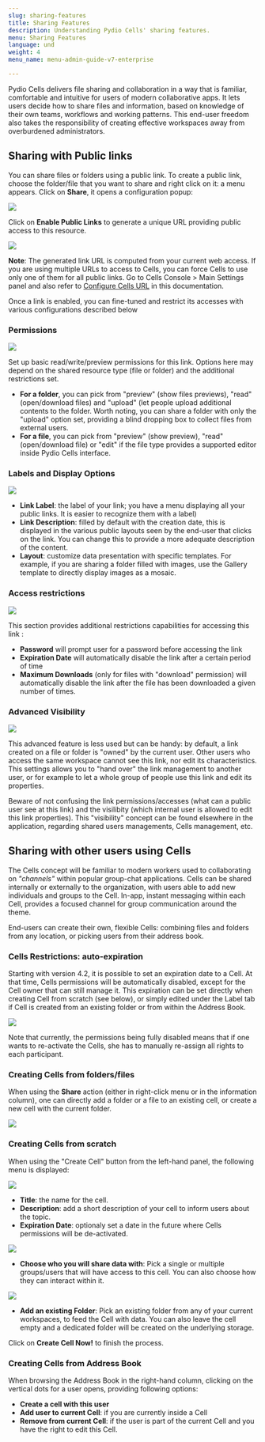 ```yaml
---
slug: sharing-features
title: Sharing Features
description: Understanding Pydio Cells' sharing features.
menu: Sharing Features
language: und
weight: 4
menu_name: menu-admin-guide-v7-enterprise

---
```

Pydio Cells delivers file sharing and collaboration in a way that is familiar, comfortable and intuitive for users of modern collaborative apps. It lets users decide how to share files and information, based on knowledge of their own teams, workflows and working patterns. This end-user freedom also takes the responsibility of creating effective workspaces away from overburdened administrators.

## Sharing with Public links

You can share files or folders using a public link. To create a public link, choose the folder/file that you want to share and right click on it: a menu appears. Click on **Share**, it opens a configuration popup:

![](../images/1_quick_start/sharing_features/public_link_0.png)

Click on **Enable Public Links** to generate a unique URL providing public access to this resource.

![](../images/1_quick_start/sharing_features/public_link_1.png)

**Note**: The generated link URL is computed from your current web access. If you are using multiple URLs to access to Cells, you can force Cells to use only one of them for all public links. Go to Cells Console > Main Settings panel and also refer to [Configure Cells URL](./configure-cells-urls) in this documentation.

Once a link is enabled, you can fine-tuned and restrict its accesses with various configurations described below

### Permissions

![](../images/1_quick_start/sharing_features/public_link_permissions.png)

Set up basic read/write/preview permissions for this link. Options here may depend on the shared resource type (file or folder) and the additional restrictions set. 

- **For a folder**, you can pick from "preview" (show files previews), "read" (open/download files) and "upload" (let people upload additional contents to the folder. Worth noting, you can share a folder with only the "upload" option set, providing a blind dropping box to collect files from external users.
- **For a file**, you can pick from "preview" (show preview), "read" (open/download file) or "edit" if the file type provides a supported editor inside Pydio Cells interface.

### Labels and Display Options

![](../images/1_quick_start/sharing_features/public_link_labels.png)

- **Link Label**: the label of your link; you have a menu displaying all your public links. It is easier to recognize them with a label)
- **Link Description**: filled by default with the creation date, this is displayed in the various public layouts seen by the end-user that clicks on the link. You can change this to provide a more adequate description of the content.
- **Layout**: customize data presentation with specific templates. For example, if you are sharing a folder filled with images, use the Gallery template to directly display images as a mosaic. 

### Access restrictions

![](../images/1_quick_start/sharing_features/public_link_access.png)

This section provides additional restrictions capabilities for accessing this link : 

- **Password** will prompt user for a password before accessing the link
- **Expiration Date** will automatically disable the link after a certain period of time
- **Maximum Downloads** (only for files with "download" permission) will automatically disable the link after the file has been downloaded a given number of times.

### Advanced Visibility

![](../images/1_quick_start/sharing_features/public_link_advanced.png)

This advanced feature is less used but can be handy: by default, a link created on a file or folder is "owned" by the current user. Other users who access the same workspace cannot see this link, nor edit its characteristics. This settings allows you to "hand over" the link management to another user, or for example to let a whole group of people use this link and edit its properties. 

Beware of not confusing the link permissions/accesses (what can a public user see at this link) and the visilibity (which internal user is allowed to edit this link properties). This "visibility" concept can be found elsewhere in the application, regarding shared users managements, Cells management, etc.
 
## Sharing with other users using Cells

The Cells concept will be familiar to modern workers used to collaborating on _"channels"_ within popular group-chat applications. Cells can be shared internally or externally to the organization, with users able to add new individuals and groups to the Cell. In-app, instant messaging within each Cell, provides a focused channel for group communication around the theme.

End-users can create their own, flexible Cells: combining files and folders from any location, or picking users from their address book.

### Cells Restrictions: auto-expiration

Starting with version 4.2, it is possible to set an expiration date to a Cell. At that time, Cells permissions will be automatically disabled, except for the Cell owner that can still manage it. This expiration can be set directly when creating Cell from scratch (see below), or simply edited under the Label tab if Cell is created from an existing folder or from within the Address Book.

![](../images/1_quick_start/sharing_features/expirable-cell.png)

Note that currently, the permissions being fully disabled means that if one wants to re-activate the Cells, she has to manually re-assign all rights to each participant.

### Creating Cells from folders/files

When using the **Share** action (either in right-click menu or in the information column), one can directly add a folder or a file to an existing cell, or create a new cell with the current folder.

![](../images/1_quick_start/sharing_features/create_cell_4.png)

### Creating Cells from scratch

When using the "Create Cell" button from the left-hand panel, the following menu is displayed:

![](../images/1_quick_start/sharing_features/create_cell_1.png)

- **Title**: the name for the cell.
- **Description**: add a short description of your cell to inform users about the topic.
- **Expiration Date**: optionaly set a date in the future where Cells permissions will be de-activated.

![](../images/1_quick_start/sharing_features/create_cell_2.png)

- **Choose who you will share data with**: Pick a single or multiple groups/users that will have access to this cell. You can also choose how they can interact within it.

![](../images/1_quick_start/sharing_features/create_cell_3.png)

- **Add an existing Folder**: Pick an existing folder from any of your current workspaces, to feed the Cell with data. You can also leave the cell empty and a dedicated folder will be created on the underlying storage.

Click on **Create Cell Now!** to finish the process.

### Creating Cells from Address Book

When browsing the Address Book in the right-hand column, clicking on the vertical dots for a user opens, providing following options:

- **Create a cell with this user**
- **Add user to current Cell**: if you are currently inside a Cell
- **Remove from current Cell**: if the user is part of the current Cell and you have the right to edit this Cell.
